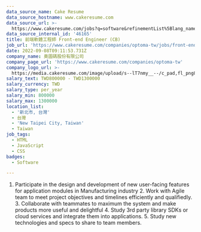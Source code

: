 ```yaml
---
data_source_name: Cake Resume
data_source_hostname: www.cakeresume.com
data_source_url: >-
  https://www.cakeresume.com/jobs?q=software&refinementList%5Blang_name%5D%5B0%5D=English&refinementList%5Bsalary_type%5D=per_year&range%5Bsalary_range%5D%5Bmin%5D=1000000&page=2
data_source_internal_id: '46165'
title: 前端軟體工程師 Front-end Engineer (CB)
job_url: 'https://www.cakeresume.com/companies/optoma-tw/jobs/front-end-engineer-cb'
date: 2022-09-08T09:11:53.731Z
company_name: 奧圖碼股份有限公司
company_page_url: 'https://www.cakeresume.com/companies/optoma-tw'
company_logo_url: >-
  https://media.cakeresume.com/image/upload/s--lT7nmy__--/c_pad,fl_png8,h_200,w_200/v1550216467/ymbeuvqejgn6vacmqhrr.png
salary_text: TWD800000 - TWD1300000
salary_currency: TWD
salary_type: per_year
salary_min: 800000
salary_max: 1300000
location_list:
  - '新北市, 台灣'
  - 台灣
  - 'New Taipei City, Taiwan'
  - Taiwan
job_tags:
  - HTML
  - JavaScript
  - CSS
badges:
  - Software

---
```


1. Participate in the design and development of new user-facing features for application modules in Manufacturing industry 2. Work with Agile team to meet project objectives and timelines efficiently and qualifiedly. 3. Collaborate with teammates to maximum the system and make products more useful and delightful 4. Study 3rd party library SDKs or cloud services and integrate them into applications. 5. Study new technologies and specs to share to team members.